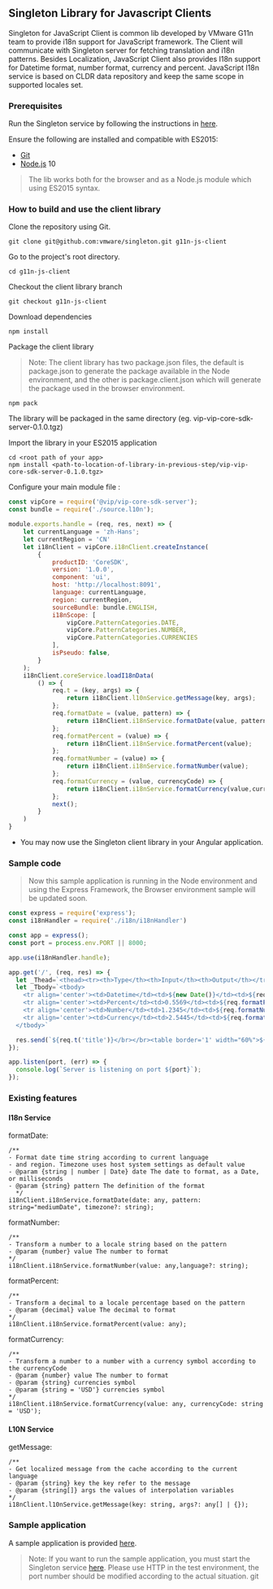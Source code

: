 ## Singleton Library for Javascript Clients

Singleton for JavaScript Client is common lib developed by VMware G11n team to provide i18n support for JavaScript framework. The Client will communicate with Singleton server for fetching translation and i18n patterns. Besides Localization, JavaScript Client also provides I18n support for Datetime format, number format, currency and percent. JavaScript I18n service is based on CLDR data repository and keep the same scope in supported locales set.

###  Prerequisites

Run the Singleton service by following the instructions in [here](https://github.com/vmware/singleton/blob/master/README.md).

Ensure the following are installed and compatible with ES2015:

- [Git](https://git-scm.com/downloads)
- [Node.js](https://nodejs.org/en/download/package-manager/) 10

> The lib works both for the browser and as a Node.js module which using ES2015 syntax.

###  How to build and use the client library

Clone the repository using Git.

```
git clone git@github.com:vmware/singleton.git g11n-js-client
```

Go to the project's root directory.

```
cd g11n-js-client
```

Checkout the client library branch

```
git checkout g11n-js-client
```

Download dependencies

```
npm install
```

Package the client library

> Note: The client library has two package.json files, the default is package.json to generate the package available in the Node environment, and the other is package.client.json which will generate the package used in the browser environment.

```
npm pack
```

The library will be packaged in the same directory (eg. vip-vip-core-sdk-server-0.1.0.tgz)

Import the library in your ES2015 application

```
cd <root path of your app>
npm install <path-to-location-of-library-in-previous-step/vip-vip-core-sdk-server-0.1.0.tgz>
```

Configure your main module file :

```js
const vipCore = require('@vip/vip-core-sdk-server');
const bundle = require('./source.l10n');

module.exports.handle = (req, res, next) => {
    let currentLanguage = 'zh-Hans';
    let currentRegion = 'CN'
    let i18nClient = vipCore.i18nClient.createInstance(
        {
            productID: 'CoreSDK',
            version: '1.0.0',
            component: 'ui',
            host: 'http://localhost:8091',
            language: currentLanguage,
            region: currentRegion,
            sourceBundle: bundle.ENGLISH,
            i18nScope: [
                vipCore.PatternCategories.DATE,
                vipCore.PatternCategories.NUMBER,
                vipCore.PatternCategories.CURRENCIES
            ],
            isPseudo: false,
        }
    );
    i18nClient.coreService.loadI18nData(
        () => {
            req.t = (key, args) => {
                return i18nClient.l10nService.getMessage(key, args);
            };
            req.formatDate = (value, pattern) => {
                return i18nClient.i18nService.formatDate(value, pattern);
            };
            req.formatPercent = (value) => {
                return i18nClient.i18nService.formatPercent(value);
            };
            req.formatNumber = (value) => {
                return i18nClient.i18nService.formatNumber(value);
            };
            req.formatCurrency = (value, currencyCode) => {
                return i18nClient.i18nService.formatCurrency(value,currencyCode);
            };
            next();
        }
    )
}
```

- You may now use the Singleton client library in your Angular application.

###  Sample code

> Now this sample application is running in the Node environment and using the Express Framework, the Browser environment sample will be updated soon.

```js
const express = require('express');
const i18nHandler = require('./i18n/i18nHandler')

const app = express();
const port = process.env.PORT || 8000;

app.use(i18nHandler.handle);

app.get('/', (req, res) => {
  let _Thead=`<thead><tr><th>Type</th><th>Input</th><th>Output</th></tr></thead>`
  let _Tbody=`<tbody>
    <tr align='center'><td>Datetime</td><td>${new Date()}</td><td>${req.formatDate(new Date(),'medium')}</td></tr>
    <tr align='center'><td>Percent</td><td>0.5569</td><td>${req.formatPercent('0.5569')}</td></tr>
    <tr align='center'><td>Number</td><td>1.2345</td><td>${req.formatNumber('1.2345')}</td></tr>
    <tr align='center'><td>Currency</td><td>2.5445</td><td>${req.formatCurrency('2.5445','USD')}</td></tr>
  </tbody>`

  res.send(`${req.t('title')}</br></br><table border='1' width="60%">${_Thead}${_Tbody}</table>`);
});

app.listen(port, (err) => {
  console.log(`Server is listening on port ${port}`);
});

```

###  Existing features

####  I18n Service

formatDate:

```
/**
- Format date time string according to current language
- and region. Timezone uses host system settings as default value
- @param {string | number | Date} date The date to format, as a Date, or milliseconds
- @param {string} pattern The definition of the format
  */
i18nClient.i18nService.formatDate(date: any, pattern: string="mediumDate", timezone?: string); 

```

formatNumber:

```
/**
- Transform a number to a locale string based on the pattern
- @param {number} value The number to format
*/
i18nClient.i18nService.formatNumber(value: any,language?: string); 

```

formatPercent:

```
/**
- Transform a decimal to a locale percentage based on the pattern
- @param {decimal} value The decimal to format
*/
i18nClient.i18nService.formatPercent(value: any);

```

formatCurrency:

```
/**
- Transform a number to a number with a currency symbol according to the currencyCode
- @param {number} value The number to format
- @param {string} currencies symbol
- @param {string = 'USD'} currencies symbol
*/ 
i18nClient.i18nService.formatCurrency(value: any, currencyCode: string = 'USD'); 

```

####  L10N Service

getMessage:

```
/**
- Get localized message from the cache according to the current language
- @param {string} key the key refer to the message
- @param {string[]} args the values of interpolation variables
*/
i18nClient.l10nService.getMessage(key: string, args?: any[] | {});

```

### Sample application

A sample application is provided [here](https://github.com/vmware/singleton/tree/g11n-js-client/samples/server/express).

> Note: If you want to run the sample application, you must start the Singleton service [here](https://github.com/vmware/singleton/blob/master/README.md). Please use HTTP in the test environment, the port number should be modified according to the actual situation.
git


